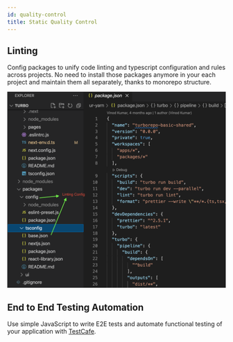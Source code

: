 ```yaml
---
id: quality-control
title: Static Quality Control
---
```


## Linting

Config packages to unify code linting and typescript configuration and rules across projects. No need to install those packages anymore in your each project and maintain them all separately, thanks to monorepo structure. 

![Linting config in Turborepo](/img/linting-config.png)

## End to End Testing Automation

Use simple JavaScript to write E2E tests and automate functional testing of your application with [TestCafe](https://testcafe.io/).